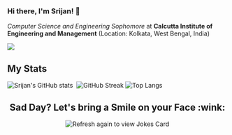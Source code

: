 ### Hi there, I'm Srijan! 👋

<em>Computer Science and Engineering Sophomore</em> at <strong>Calcutta Institute of Engineering and Management</strong> (Location: Kolkata, West Bengal, India)

![](https://komarev.com/ghpvc/?username=geekymeeky&color=green)

<h2>My Stats</h2>

![Srijan's GitHub stats](https://github-readme-stats.vercel.app/api?username=geekymeeky&show_icons=true&theme=radical)
&nbsp;![GitHub Streak](http://github-readme-streak-stats.herokuapp.com?user=geekymeeky&theme=dark&hide_border=true&sideLabels=BDC773&sideNums=67DDA5&stroke=5CDD79&background=000000)
![Top Langs](https://github-readme-stats.vercel.app/api/top-langs/?username=geekymeeky&layout=compact&theme=dark)

<h2 align="center">Sad Day? Let's bring a Smile on your Face :wink:</h2>
<p align="center">
<img src="https://readme-jokes.vercel.app/api" alt="Refresh again to view Jokes Card" />
</p>
